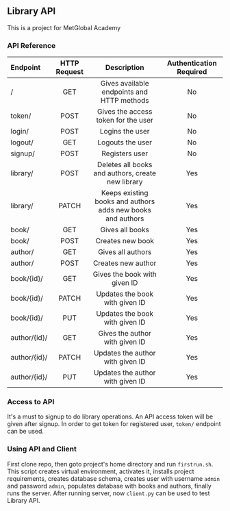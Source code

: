 ## Library API
This is a project for MetGlobal Academy

### API Reference

|    Endpoint   |  HTTP Request |                     Description                               |  Authentication Required |
|:--------------|:-------------:|:-------------------------------------------------------------:|:------------------------:|
|  /            |     GET       |   Gives available endpoints and HTTP methods                  |   No                     |
|  token/       |     POST      |   Gives the access token for the user                         |   No                     |
|  login/       |     POST      |   Logins the user                                             |   No                     |
|  logout/      |     GET       |   Logouts the user                                            |   No                     |
|  signup/      |     POST      |   Registers user                                              |   No                     |
|  library/     |     POST      |   Deletes all books and authors, create new library           |   Yes                    |
|  library/     |     PATCH     |   Keeps existing books and authors adds new books and authors |   Yes                    |
|  book/        |     GET       |   Gives all books                                             |   Yes                    |     
|  book/        |     POST      |   Creates new book                                            |   Yes                    |
|  author/      |     GET       |   Gives all authors                                           |   Yes                    |
|  author/      |     POST      |   Creates new author                                          |   Yes                    |
|  book/{id}/   |     GET       |   Gives the book with given ID                                |   Yes                    |
|  book/{id}/   |     PATCH     |   Updates the book with given ID                              |   Yes                    |
|  book/{id}/   |     PUT       |   Updates the book with given ID                              |   Yes                    |
|  author/{id}/ |     GET       |   Gives the author with given ID                              |   Yes                    |
|  author/{id}/ |     PATCH     |   Updates the author with given ID                            |   Yes                    |
|  author/{id}/ |     PUT       |   Updates the author with given ID                            |   Yes                    |

### Access to API
It's a must to signup to do library operations. An API access token will be given after signup. In
order to get token for registered user, `token/` endpoint can be used.

### Using API and Client
First clone repo, then goto project's home directory and run `firstrun.sh`. This script creates
virtual environment, activates it, installs project requirements, creates database schema, creates
user with username `admin` and password `admin`, populates database with books and authors, finally
runs the server. After running server, now `client.py` can be used to test Library API.
